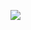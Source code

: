 ![](https://www.madewithnestle.ca/sites/default/files/styles/medium/public/nestle_pic_videothumbnail.jpg?itok=1hd7oRRq)
